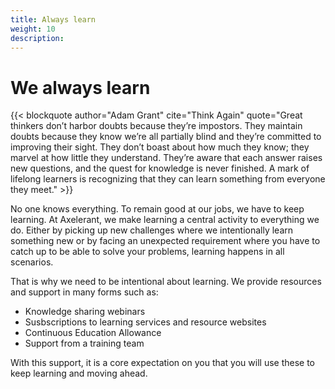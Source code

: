 ```yaml
---
title: Always learn
weight: 10
description: 
---
```


# We always learn

{{< blockquote author="Adam Grant" cite="Think Again" quote="Great thinkers don’t harbor doubts because they’re impostors. They maintain doubts because they know we’re all partially blind and they’re committed to improving their sight. They don’t boast about how much they know; they marvel at how little they understand. They’re aware that each answer raises new questions, and the quest for knowledge is never finished. A mark of lifelong learners is recognizing that they can learn something from everyone they meet." >}}

No one knows everything. To remain good at our jobs, we have to keep learning. At Axelerant, we make learning a central activity to everything we do. Either by picking up new challenges where we intentionally learn something new or by facing an unexpected requirement where you have to catch up to be able to solve your problems, learning happens in all scenarios.

That is why we need to be intentional about learning. We provide resources and support in many forms such as:

- Knowledge sharing webinars
- Susbscriptions to learning services and resource websites
- Continuous Education Allowance
- Support from a training team

With this support, it is a core expectation on you that you will use these to keep learning and moving ahead.
